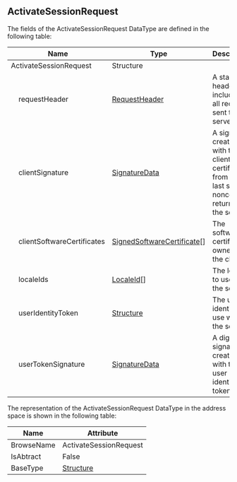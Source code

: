 <!-- datatype -->
## ActivateSessionRequest
<!-- end of description -->
The fields of the ActivateSessionRequest DataType are defined in the following table:  

|Name|Type|Description|
|---|---|---|
|ActivateSessionRequest|Structure||
|&nbsp;&nbsp;&nbsp;&nbsp;requestHeader|[RequestHeader](../../../Part4/Services/RequestHeader/readme.md)|A standard header included in all requests sent to a server.|
|&nbsp;&nbsp;&nbsp;&nbsp;clientSignature|[SignatureData](../../../Part4/Services/SignatureData/readme.md)|A signature created with the client certificate from the last server nonce returned by the server.|
|&nbsp;&nbsp;&nbsp;&nbsp;clientSoftwareCertificates|[SignedSoftwareCertificate](../../../Part4/DataTypes/SignedSoftwareCertificate/readme.md)[]|The software certificates owned by the client.|
|&nbsp;&nbsp;&nbsp;&nbsp;localeIds|[LocaleId](../../../Part3/DataTypes/LocaleId/readme.md)[]|The locales to use with the session.|
|&nbsp;&nbsp;&nbsp;&nbsp;userIdentityToken|[Structure](../../../Part3/DataTypes/Structure/readme.md)|The user identity to use with the session.|
|&nbsp;&nbsp;&nbsp;&nbsp;userTokenSignature|[SignatureData](../../../Part4/Services/SignatureData/readme.md)|A digital signature created with the user identity token.|

The representation of the ActivateSessionRequest DataType in the address space is shown in the following table:  

|Name|Attribute|
|---|---|
|BrowseName|ActivateSessionRequest|
|IsAbtract|False|
|BaseType|[Structure](../../../Part3/DataTypes/Structure/readme.md)|

